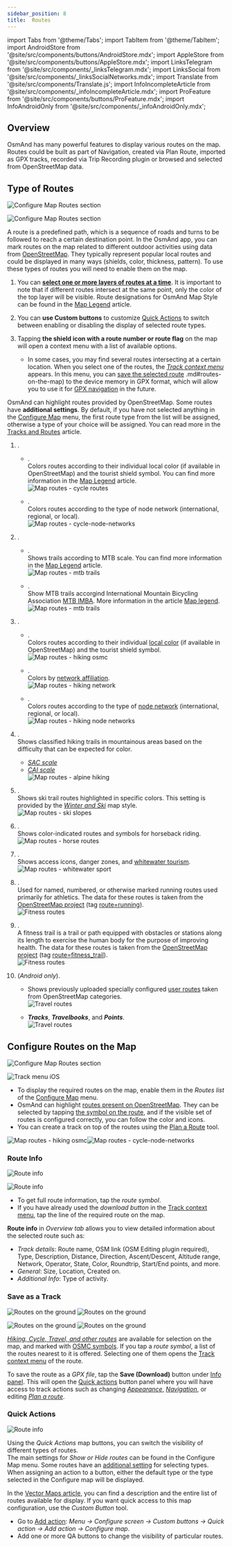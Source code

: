 ```yaml
---
sidebar_position: 8
title:  Routes
---
```



import Tabs from '@theme/Tabs';
import TabItem from '@theme/TabItem';
import AndroidStore from '@site/src/components/buttons/AndroidStore.mdx';
import AppleStore from '@site/src/components/buttons/AppleStore.mdx';
import LinksTelegram from '@site/src/components/_linksTelegram.mdx';
import LinksSocial from '@site/src/components/_linksSocialNetworks.mdx';
import Translate from '@site/src/components/Translate.js';
import InfoIncompleteArticle from '@site/src/components/_infoIncompleteArticle.mdx';
import ProFeature from '@site/src/components/buttons/ProFeature.mdx';
import InfoAndroidOnly from '@site/src/components/_infoAndroidOnly.mdx';

<InfoIncompleteArticle/>

## Overview

OsmAnd has many powerful features to display various routes on the map. Routes could be built as part of Navigation, created via Plan Route, imported as GPX tracks, recorded via Trip Recording plugin or browsed and selected from OpenStreetMap data.




## Type of Routes

<Tabs groupId="operating-systems">

<TabItem value="android" label="Android">  

*<Translate android="true" ids="shared_string_menu,configure_map,rendering_category_routes"/>* 

![Configure Map Routes section](@site/static/img/map/settings_routes_andr_1.png)

</TabItem>

<TabItem value="ios" label="iOS">  

*<Translate ios="true" ids="shared_string_menu,configure_map,rendering_category_routes"/>*

![Configure Map Routes section](@site/static/img/map/settings_routes_ios_1.png)

</TabItem>

</Tabs> 


A route is a predefined path, which is a sequence of roads and turns to be followed to reach a certain destination point. In the OsmAnd app, you can mark routes on the map related to different outdoor activities using data from [OpenStreetMap](https://wiki.openstreetmap.org/wiki/Relation:route). They typically represent popular local routes and could be displayed in many ways (shields, color, thickness, pattern). To use these types of routes you will need to enable them on the map.


1. You can **[select one or more layers of routes at a time](../map/tracks/index.md#routes-on-the-map)**. It is important to note that if different routes intersect at the same point, only the color of the top layer will be visible. Route designations for OsmAnd Map Style can be found in the [Map Legend](../map-legend/osmand.md#routes) article.
   <!-- - Read about the color scheme of routes in the [Color Palette Schemes](../personal/color-palette-schemes.md) article.  -->

2. You can **use Custom buttons** to customize [Quick Actions](../map/tracks/index.md#quick-actions-for-routes) to switch between enabling or disabling the display of selected route types.

3. Tapping **the shield icon with a route number or route flag** on the map will open a context menu with a list of available options.  
    - In some cases, you may find several routes intersecting at a certain location. When you select one of the routes, the *[Track context menu](../map/track-context-menu.md)* appears. In this menu, you can [save the selected route](../map/tracks/)  .md#routes-on-the-map) to the device memory in GPX format, which will allow you to use it for [GPX navigation](../navigation/setup/gpx-navigation.md) in the future.


OsmAnd can highlight routes provided by OpenStreetMap. Some routes have **additional settings**. By default, if you have not selected anything in the [Configure Map](../map/configure-map-menu.md) menu, the first route type from the list will be assigned, otherwise a type of your choice will be assigned. You can read more in the [Tracks and Routes](../map/tracks/index.md#coloring-routes-by-type) article.  

1. **<Translate android="true" ids="rendering_attr_showCycleRoutes_name"/>**.

    - ***<Translate android="true" ids="layer_route"/>***.  
    Colors routes according to their individual local color (if available in OpenStreetMap) and the tourist shield symbol. You can find more information in the [Map Legend](../map-legend/index.md) article.  
    ![Map routes - cycle routes](@site/static/img/map/map-routes-cycle-routes.png)

    - ***<Translate android="true" ids="rendering_value_walkingRoutesOSMCNodes_name"/>***.  
    Colors routes according to the type of node network (international, regional, or local).    
    ![Map routes - cycle-node-networks](@site/static/img/map/map-routes-cycle-node-networks.png)

2. **<Translate android="true" ids="rendering_attr_showMtbRoutes_name"/>**.

    - ***<Translate android="true" ids="mtb_scale"/>***.  
    Shows trails according to MTB scale. You can find more information in the [Map Legend](../map-legend/index.md) article.    
    ![Map routes - mtb trails](@site/static/img/map/map-routes-mtb-trails.png)

    - ***<Translate android="true" ids="mtb_imba"/>***.  
    Show MTB trails accorgind International Mountain Bicycling Association [MTB IMBA](https://www.imba.com/). More information in the article [Map legend](../map-legend/index.md).  
    ![Map routes - mtb trails](@site/static/img/map/map-routes-mtb_imba-trails.png)

3. **<Translate android="true" ids="rendering_attr_hikingRoutesOSMC_name"/>**.

    - ***<Translate android="true" ids="rendering_value_walkingRoutesOSMC_name"/>***.  
    Colors routes according to their individual [local color](https://wiki.openstreetmap.org/wiki/Key:osmc:symbol#Maps_that_show_osmc:symbol) (if available in OpenStreetMap) and the tourist shield symbol.    
    ![Map routes - hiking osmc](@site/static/img/map/map-routes-hiking-osmc.png)

    - ***<Translate android="true" ids="rendering_value_walkingRoutesScopeOSMC_name"/>***.  
    Colors by [network affiliation](https://wiki.openstreetmap.org/wiki/Key:osmc:symbol#Maps_that_show_osmc:symbol).  
    ![Map routes - hiking network](@site/static/img/map/map-routes-hiking-network.png)

    - ***<Translate android="true" ids="rendering_value_walkingRoutesOSMCNodes_name"/>***.  
    Colors routes according to the type of [node network](https://wiki.openstreetmap.org/wiki/Node_Networks) (international, regional, or local).  
    ![Map routes - hiking node networks](@site/static/img/map/map-routes-hiking-node-networks.png)

4. **<Translate android="true" ids="rendering_attr_alpineHiking_name"/>**.  
    Shows classified hiking trails in mountainous areas based on the difficulty that can be expected for color.    

    - [*SAC scale*](https://wiki.openstreetmap.org/wiki/Key:sac_scale)
    - [*CAI scale*](https://wiki.openstreetmap.org/wiki/Proposal:Cai_scale)  
    ![Map routes - alpine hiking](@site/static/img/map/map-routes-alpine-hiking.png)

5. **<Translate android="true" ids="rendering_attr_pisteRoutes_name"/>**.  
Shows ski trail routes highlighted in specific colors. This setting is provided by the [*Winter and Ski*](../map/vector-maps.md#winter-and-ski) map style.   
    ![Map routes - ski slopes](@site/static/img/map/map-routes-ski-slopes.png)

1. **<Translate android="true" ids="rendering_attr_horseRoutes_name"/>**.  
Shows color-indicated routes and symbols for horseback riding.  
    ![Map routes - horse routes](@site/static/img/map/map-routes-horse.png)

1. **<Translate android="true" ids="rendering_attr_whiteWaterSports_name"/>**.  
Shows access icons, danger zones, and [whitewater tourism](https://wiki.openstreetmap.org/wiki/Whitewater_sports#Whitewater_Map).  
    ![Map routes - whitewater sport](@site/static/img/map/map-routes-whitewater-sport.png)

1. **<Translate android="true" ids="rendering_attr_showRunningRoutes_name"/>**.  
Used for named, numbered, or otherwise marked running routes used primarily for athletics. The data for these routes is taken from the [OpenStreetMap project](https://openstreetmap.org/) (tag [route=running](https://wiki.openstreetmap.org/wiki/Tag:route%3Drunning)).   
    ![Fitness routes](@site/static/img/map/fitness_1.png)

1. **<Translate android="true" ids="rendering_attr_showFitnessTrails_name"/>**.  
A fitness trail is a trail or path equipped with obstacles or stations along its length to exercise the human body for the purpose of improving health. The data for these routes is taken from the [OpenStreetMap project](https://openstreetmap.org/) (tag [route=fitness_trail](https://wiki.openstreetmap.org/wiki/Tag:route%3Dfitness_trail)).  
    ![Fitness routes](@site/static/img/map/fitness_route.png) 

1.  **<Translate android="true" ids="travel_routes"/>** (*Android only*).  

    - Shows previously uploaded specially configured [user routes](https://osmand.net/blog/routes#generated-travel-routes) taken from OpenStreetMap categories.  
    ![Travel routes](@site/static/img/map/travel_route_2.png)   

    - ***Tracks***, ***Travelbooks***, and ***Points***.  
    ![Travel routes](@site/static/img/map/travel_routes.png) 



## Configure Routes on the Map

<Tabs groupId="operating-systems">

<TabItem value="android" label="Android">

*<Translate android="true" ids="shared_string_menu,configure_map,rendering_category_routes"/>*

![Configure Map Routes section](@site/static/img/map/configure_map_routes_android.png) 

</TabItem>

<TabItem value="ios" label="iOS">

*<Translate ios="true" ids="shared_string_menu,configure_map,rendering_category_routes"/>*

![Track menu iOS](@site/static/img/map/configure_map_routes_ios.png) 

</TabItem>

</Tabs>

<!--
OsmAnd can highlight [routes present on OpenStreetMap](https://wiki.openstreetmap.org/wiki/Relation:route). They can be selected by tapping [the symbol on the route](#save-as-a-track), and if the visible set of routes is configured correctly, you can follow the color and icons. You can create a track on top of the routes using the [Plan a Route](../plan-route/create-route.md) tool.  -->

- To display the required routes on the map, enable them in the *Routes list* of the [Configure Map](../map/configure-map-menu.md) menu.
- OsmAnd can highlight [routes present on OpenStreetMap](https://wiki.openstreetmap.org/wiki/Relation:route). They can be selected by tapping [the symbol on the route](#save-as-track), and if the visible set of routes is configured correctly, you can follow the color and icons.
- You can create a track on top of the routes using the [Plan a Route](../plan-route/create-route.md) tool.  

![Map routes - hiking osmc](@site/static/img/map/map-routes-hiking-osmc.png)![Map routes - cycle-node-networks](@site/static/img/map/map-routes-cycle-node-networks.png)


### Route Info

<Tabs groupId="operating-systems">

<TabItem value="android" label="Android">

![Route info](@site/static/img/map/route_info_1_andr.png)

</TabItem>

<TabItem value="ios" label="iOS">

![Route info](@site/static/img/map/route_info_1_ios.png)

</TabItem>

</Tabs>  

- To get full route information, tap the *route symbol*.
- If you have already used the *download button* in the [Track context menu](../map/track-context-menu.md), tap the line of the required route on the map.    

**Route info** in *Overview tab* allows you to view detailed information about the selected route such as:
- *Track details*: Route name, OSM link (OSM Editing plugin required), Type, Description, Distance, Direction, Ascent/Descent, Altitude range, Network, Operator, State, Color, Roundtrip, Start/End points, and more.
- *General*: Size, Location, Created on.
- *Additional Info*: Type of activity.

### Save as a Track

<Tabs groupId="operating-systems">

<TabItem value="android" label="Android">

![Routes on the ground](@site/static/img/map/routes-4.png)   ![Routes on the ground](@site/static/img/map/routes-5.png)

</TabItem>

<TabItem value="ios" label="iOS">

![Routes on the ground](@site/static/img/map/hiking.png)   ![Routes on the ground](@site/static/img/map/hiking_1.png)

</TabItem>

</Tabs>  

[*Hiking, Cycle, Travel, and other routes*](../map/vector-maps.md#routes) are available for selection on the map, and marked with [OSMC symbols](https://wiki.openstreetmap.org/wiki/Key:osmc:symbol). If you tap a *route symbol*, a list of the routes nearest to it is offered. Selecting one of them opens the [Track context menu](../map/track-context-menu.md) of the route.  

To save the route as a *GPX file*, tap the **Save (Download)** button under [Info panel](../map/track-context-menu.md#info-panel). This will open the [Quick actions](../map/track-context-menu.md#quick-actions) button panel where you will have access to track actions such as changing [*Appearance*](#track-appearance), [*Navigation*](#route-navigation), or editing [*Plan a route*](../plan-route/create-route.md).


### Quick Actions 

<InfoAndroidOnly />

*<Translate android="true" ids="shared_string_menu,layer_map_appearance,custom_buttons,configure_screen_quick_action,quick_action_new_action,quick_action_add_configure_map"/>*  

![Route info](@site/static/img/map/qa_routes_andr.png)

Using the *Quick Actions* map buttons, you can switch the visibility of different types of routes.  
The main settings for *Show or Hide routes* can be found in the Configure Map menu. Some routes have an [additional setting](#coloring-routes-by-type) for selecting types. When assigning an action to a button, either the default type or the type selected in the Configure map will be displayed.  

In the [Vector Maps article](../map/vector-maps.md#routes), you can find a description and the entire list of routes available for display. If you want quick access to this map configuration, use the *Custom Button* tool.  

- Go to [Add action](../widgets/quick-action.md#custom-buttons): *Menu → Configure screen → Custom buttons → Quick action → Add action → Configure map*.
- Add one or more QA buttons to change the visibility of particular routes.
